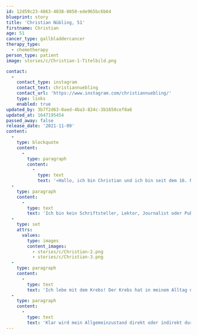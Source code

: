 ```yaml
---
id: 12d59c23-4863-4038-8050-ede965bc6b64
blueprint: story
title: 'Christian Nübling, 51'
firstname: Christian
age: 51
cancer_type: gallbladdercancer
therapy_type:
  - chemotherapy
person_type: patient
image: stories/c/Christian-1-Titelbild.png

contact:
  -
    contact_type: instagram
    contact_text: christiannuebling
    contact_url: 'https://www.instagram.com/christiannuebling/'
    type: links
    enabled: true
updated_by: 3b7f2d63-0aed-4ba3-824c-3b1650cef8a6
updated_at: 1647195454
passed_away: false
release_date: '2021-11-09'
content:
  -
    type: blockquote
    content:
      -
        type: paragraph
        content:
          -
            type: text
            text: '»Hallo, ich bin Christian und ich bin seit dem 16. November 2020 Krebspatient. Ich bin außerdem Blogger und schreibe, was mir in den Sinn kommt. Mit Leidenschaft teile ich Ideen, die dabei helfen, den Alltag mit Krebs mit größtmöglicher Lebensfreude zu bewältigen.'
  -
    type: paragraph
    content:
      -
        type: text
        text: 'Ich bin kein Schriftsteller, Lektor, Journalist oder Publizist, habe keinerlei Erfahrung in dem was ich gerade tue – aber ich mache es einfach! Aktuell schreibe ich an einem Buch über mich und meinen Krebs. Mein Ziel: Mit meiner Gesundung möchte ich das Buch veröffentlichen und einer breiten Leserschaft zur Verfügung stellen. Ich möchte anderen Mut machen, mit der Überzeugung an die eigenen Selbstheilungskräfte und mit Liebe, schwierige Lebenssituationen zu meistern.'
  -
    type: set
    attrs:
      values:
        type: images
        content_images:
          - stories/c/Christian-2.png
          - stories/c/Christian-3.png
  -
    type: paragraph
    content:
      -
        type: text
        text: 'Ich lebe mit dem Krebs! Der Krebs hat in meinem Alltag nicht die Oberhand und bestimmt auch weder mein Aktivitätsniveau, noch Gefühle oder mein seelisches Wohlbefinden oder Gleichgewicht. Und das trotz meiner Nebenwirkungen – wie axonale Polyneuropathie, Konzentrations- und Gedächtnisschwäche, Verstopfung, Wortfindungsstörungen –, meiner bestehenden Arbeitsunfähigkeit, einer negativen schulmedizinischen Prognose, unklaren Spätfolgen meiner bisherigen 21 Chemotherapien, einem seit zwei Jahren fehlenden Urlaub mit meiner Frau und einem geringeren Fleischkonsum, obwohl ich Liebhaber von Barbecue bin.'
  -
    type: paragraph
    content:
      -
        type: text
        text: 'Klar wird mein Allgemeinzustand direkt oder indirekt durch den Krebs bestimmt. Aber der Schlüssel zu einer hohen Lebensqualität ist die Einstellung zu meiner Krankheit und zu meinem neuen Leben. Das Leben mit dem Krebs ist jetzt besser und schlechter. Beides! An alle Krebskranken: ›Never Give Up!‹«'
---
```

